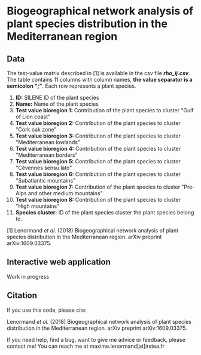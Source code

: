 Biogeographical network analysis of plant species distribution in the Mediterranean region
================================================================================


## Data

The test-value matrix described in [1] is available in the csv file ***rho_ij.csv***. The table contains 11 columns with column names, **the value separator is a semicolon ";"**. Each row represents a plant species.


1.  **ID:** SILENE ID of the plant species
2.  **Name:** Name of the plant species
3.  **Test value bioregion 1:** Contribution of the plant species to cluster "Gulf of Lion coast" 
4.  **Test value bioregion 2:** Contribution of the plant species to cluster "Cork oak zone"
5.  **Test value bioregion 3:** Contribution of the plant species to cluster "Mediterranean lowlands" 
6.  **Test value bioregion 4:** Contribution of the plant species to cluster "Mediterranean borders"
7.  **Test value bioregion 5:** Contribution of the plant species to cluster "Cévennes sensu lato"
8.  **Test value bioregion 6:** Contribution of the plant species to cluster "Subatlantic mountains"
9.  **Test value bioregion 7:** Contribution of the plant species to cluster "Pre-Alps and other medium mountains"
10. **Test value bioregion 8:** Contribution of the plant species to cluster "High mountains"
11. **Species cluster:** ID of the plant species cluster the plant species belong to. 

[1] Lenormand *et al.* (2018) Biogeographical network analysis of plant species distribution in the Mediterranean region. arXiv preprint arXiv:1609.03375.

## Interactive web application

Work in progress

## Citation

If you use this code, please cite:

Lenormand *et al.* (2018) Biogeographical network analysis of plant species distribution in the Mediterranean region. arXiv preprint arXiv:1609.03375.

If you need help, find a bug, want to give me advice or feedback, please contact me!
You can reach me at maxime.lenormand[at]irstea.fr